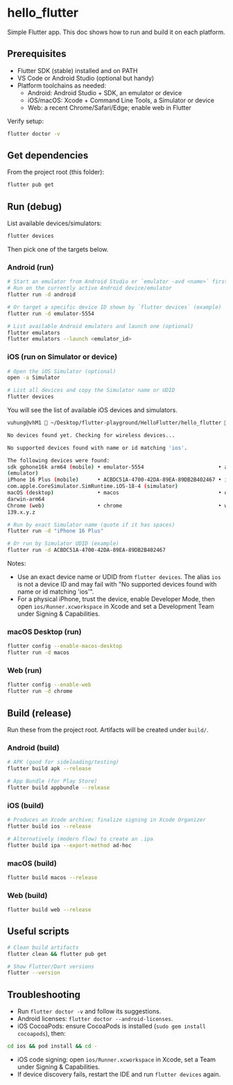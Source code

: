 # hello_flutter

Simple Flutter app. This doc shows how to run and build it on each platform.

## Prerequisites

- Flutter SDK (stable) installed and on PATH
- VS Code or Android Studio (optional but handy)
- Platform toolchains as needed:
	- Android: Android Studio + SDK, an emulator or device
	- iOS/macOS: Xcode + Command Line Tools, a Simulator or device
	- Web: a recent Chrome/Safari/Edge; enable web in Flutter

Verify setup:

```bash
flutter doctor -v
```

## Get dependencies

From the project root (this folder):

```bash
flutter pub get
```

## Run (debug)

List available devices/simulators:

```bash
flutter devices
```

Then pick one of the targets below.

### Android (run)

```bash
# Start an emulator from Android Studio or `emulator -avd <name>` first
# Run on the currently active Android device/emulator
flutter run -d android

# Or target a specific device ID shown by `flutter devices` (example)
flutter run -d emulator-5554

# List available Android emulators and launch one (optional)
flutter emulators
flutter emulators --launch <emulator_id>
```

### iOS (run on Simulator or device)

```bash
# Open the iOS Simulator (optional)
open -a Simulator

# List all devices and copy the Simulator name or UDID
flutter devices
```

You will see the list of available iOS devices and simulators.

```bash
vuhung@vhM1  ~/Desktop/flutter-playground/HelloFlutter/hello_flutter   main  flutter run -d ios

No devices found yet. Checking for wireless devices...

No supported devices found with name or id matching 'ios'.

The following devices were found:
sdk gphone16k arm64 (mobile) • emulator-5554                        • android-arm64  • Android 16 (API 36)
(emulator)
iPhone 16 Plus (mobile)      • ACBDC51A-4700-42DA-89EA-89DB2B402467 • ios            •
com.apple.CoreSimulator.SimRuntime.iOS-18-4 (simulator)
macOS (desktop)              • macos                                • darwin-arm64   • macOS 15.6 24G84
darwin-arm64
Chrome (web)                 • chrome                               • web-javascript • Google Chrome
139.x.y.z
```

```bash
# Run by exact Simulator name (quote if it has spaces)
flutter run -d "iPhone 16 Plus"

# Or run by Simulator UDID (example)
flutter run -d ACBDC51A-4700-42DA-89EA-89DB2B402467
```

Notes:

- Use an exact device name or UDID from `flutter devices`. The alias `ios` is not a device ID and may fail with "No supported devices found with name or id matching 'ios'".
- For a physical iPhone, trust the device, enable Developer Mode, then open `ios/Runner.xcworkspace` in Xcode and set a Development Team under Signing & Capabilities.

### macOS Desktop (run)

```bash
flutter config --enable-macos-desktop
flutter run -d macos
```

### Web (run)

```bash
flutter config --enable-web
flutter run -d chrome
```

## Build (release)

Run these from the project root. Artifacts will be created under `build/`.

### Android (build)

```bash
# APK (good for sideloading/testing)
flutter build apk --release

# App Bundle (for Play Store)
flutter build appbundle --release
```

### iOS (build)

```bash
# Produces an Xcode archive; finalize signing in Xcode Organizer
flutter build ios --release

# Alternatively (modern flow) to create an .ipa
flutter build ipa --export-method ad-hoc
```

### macOS (build)

```bash
flutter build macos --release
```

### Web (build)

```bash
flutter build web --release
```

## Useful scripts

```bash
# Clean build artifacts
flutter clean && flutter pub get

# Show Flutter/Dart versions
flutter --version
```

## Troubleshooting

- Run `flutter doctor -v` and follow its suggestions.
- Android licenses: `flutter doctor --android-licenses`.
- iOS CocoaPods: ensure CocoaPods is installed (`sudo gem install cocoapods`), then:
  
```bash
cd ios && pod install && cd -
```

- iOS code signing: open `ios/Runner.xcworkspace` in Xcode, set a Team under Signing & Capabilities.
- If device discovery fails, restart the IDE and run `flutter devices` again.


